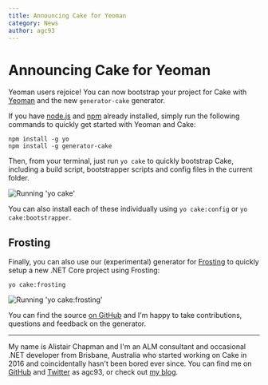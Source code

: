 ```yaml
---
title: Announcing Cake for Yeoman
category: News
author: agc93
---
```


# Announcing Cake for Yeoman

Yeoman users rejoice! You can now bootstrap your project for Cake with [Yeoman](http://yeoman.io) and the new `generator-cake` generator.

<!--excerpt-->

If you have [node.js](https://nodejs.org/) and [npm](https://www.npmjs.com/) already installed, simply run the following commands to quickly get started with Yeoman and Cake:

```
npm install -g yo
npm install -g generator-cake
```

Then, from your terminal, just run `yo cake` to quickly bootstrap Cake, including a build script, bootstrapper scripts and config files in the current folder.

![Running 'yo cake'](/assets/img/cake-for-yeoman/yo-cake.gif)

You can also install each of these individually using `yo cake:config` or `yo cake:bootstrapper`.

## Frosting

Finally, you can also use our (experimental) generator for [Frosting](https://github.com/cake-build/frosting) to quickly setup a new .NET Core project using Frosting:

```
yo cake:frosting
```

![Running 'yo cake:frosting'](/assets/img/cake-for-yeoman/yo-frosting.gif)

You can find the source [on GitHub](https://github.com/agc93/generator-cake) and I'm happy to take contributions, questions and feedback on the generator.

---

My name is Alistair Chapman and I'm an ALM consultant and occasional .NET developer from Brisbane, Australia who started working on Cake in 2016 and coincidentally hasn't been bored ever since. You can find me on [GitHub](https://github.com/agc93) and [Twitter](https://twitter.com/agc93) as agc93, or check out [my blog](http://blog.agchapman.com).
